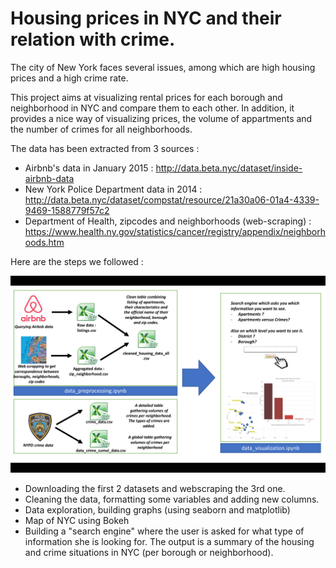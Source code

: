# Housing prices in NYC and their relation with crime.

The city of New York faces several issues, among which are high housing prices and a high crime rate. 

This project aims at visualizing rental prices for each borough and neighborhood in NYC and compare them to each other. 
In addition, it provides a nice way of visualizing prices, the volume of appartments and the number of crimes for all neighborhoods.

The data has been extracted from 3 sources :
- Airbnb's data in January 2015 : http://data.beta.nyc/dataset/inside-airbnb-data 
- New York Police Department data in 2014 : http://data.beta.nyc/dataset/compstat/resource/21a30a06-01a4-4339-9469-1588779f57c2
- Department of Health, zipcodes and neighborhoods (web-scraping) : https://www.health.ny.gov/statistics/cancer/registry/appendix/neighborhoods.htm

Here are the steps we followed :

![alt tag](https://github.com/mluisada/Housing-in-NYC/blob/master/Workflow.png)

- Downloading the first 2 datasets and webscraping the 3rd one.
- Cleaning the data, formatting some variables and adding new columns.
- Data exploration, building graphs (using seaborn and matplotlib)
- Map of NYC using Bokeh
- Building a "search engine" where the user is asked for what type of information she is looking for. The output is a summary of the housing and crime situations in NYC (per borough or neighborhood).
